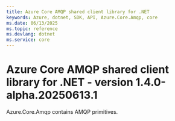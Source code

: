 ```yaml
---
title: Azure Core AMQP shared client library for .NET
keywords: Azure, dotnet, SDK, API, Azure.Core.Amqp, core
ms.date: 06/13/2025
ms.topic: reference
ms.devlang: dotnet
ms.service: core
---
```

# Azure Core AMQP shared client library for .NET - version 1.4.0-alpha.20250613.1 


Azure.Core.Amqp contains AMQP primitives. 

